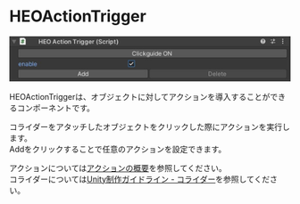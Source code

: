 # HEOActionTrigger
![HEOActionTrigger](img/HEOActionTrigger.jpg)


HEOActionTriggerは、オブジェクトに対してアクションを導入することができるコンポーネントです。

コライダーをアタッチしたオブジェクトをクリックした際にアクションを実行します。<br>
Addをクリックすることで任意のアクションを設定できます。

アクションについては[アクションの概要](ActionsOverview.md)を参照してください。<br>
コライダーについては[Unity制作ガイドライン - コライダー](../heoexporter/he_UnityGuidelines.md)を参照してください。
